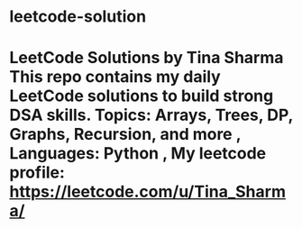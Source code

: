 # leetcode-solution
# LeetCode Solutions by Tina Sharma  This repo contains my daily LeetCode solutions to build strong DSA skills.   Topics: Arrays, Trees, DP, Graphs, Recursion, and more  , Languages: Python , My leetcode profile: https://leetcode.com/u/Tina_Sharma/
